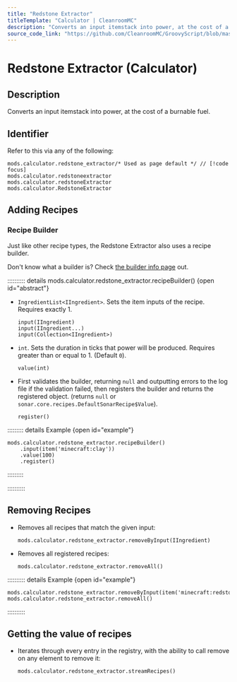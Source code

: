 ```yaml
---
title: "Redstone Extractor"
titleTemplate: "Calculator | CleanroomMC"
description: "Converts an input itemstack into power, at the cost of a burnable fuel."
source_code_link: "https://github.com/CleanroomMC/GroovyScript/blob/master/src/main/java/com/cleanroommc/groovyscript/compat/mods/calculator/RedstoneExtractor.java"
---
```


# Redstone Extractor (Calculator)

## Description

Converts an input itemstack into power, at the cost of a burnable fuel.

## Identifier

Refer to this via any of the following:

```groovy:no-line-numbers {1}
mods.calculator.redstone_extractor/* Used as page default */ // [!code focus]
mods.calculator.redstoneextractor
mods.calculator.redstoneExtractor
mods.calculator.RedstoneExtractor
```


## Adding Recipes

### Recipe Builder

Just like other recipe types, the Redstone Extractor also uses a recipe builder.

Don't know what a builder is? Check [the builder info page](../../groovy/builder.md) out.

:::::::::: details mods.calculator.redstone_extractor.recipeBuilder() {open id="abstract"}
- `IngredientList<IIngredient>`. Sets the item inputs of the recipe. Requires exactly 1.

    ```groovy:no-line-numbers
    input(IIngredient)
    input(IIngredient...)
    input(Collection<IIngredient>)
    ```

- `int`. Sets the duration in ticks that power will be produced. Requires greater than or equal to 1. (Default `0`).

    ```groovy:no-line-numbers
    value(int)
    ```

- First validates the builder, returning `null` and outputting errors to the log file if the validation failed, then registers the builder and returns the registered object. (returns `null` or `sonar.core.recipes.DefaultSonarRecipe$Value`).

    ```groovy:no-line-numbers
    register()
    ```

::::::::: details Example {open id="example"}
```groovy:no-line-numbers
mods.calculator.redstone_extractor.recipeBuilder()
    .input(item('minecraft:clay'))
    .value(100)
    .register()
```

:::::::::

::::::::::

## Removing Recipes

- Removes all recipes that match the given input:

    ```groovy:no-line-numbers
    mods.calculator.redstone_extractor.removeByInput(IIngredient)
    ```

- Removes all registered recipes:

    ```groovy:no-line-numbers
    mods.calculator.redstone_extractor.removeAll()
    ```

:::::::::: details Example {open id="example"}
```groovy:no-line-numbers
mods.calculator.redstone_extractor.removeByInput(item('minecraft:redstone_block'))
mods.calculator.redstone_extractor.removeAll()
```

::::::::::

## Getting the value of recipes

- Iterates through every entry in the registry, with the ability to call remove on any element to remove it:

    ```groovy:no-line-numbers
    mods.calculator.redstone_extractor.streamRecipes()
    ```
